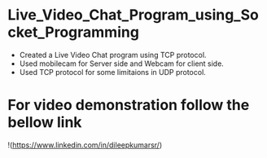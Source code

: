 # Live_Video_Chat_Program_using_Socket_Programming

- Created a Live Video Chat program using TCP protocol.
- Used mobilecam for Server side and Webcam for client side.
- Used TCP protocol for some limitaions in UDP protocol.

# For video demonstration follow the bellow link
!(https://www.linkedin.com/in/dileepkumarsr/)
